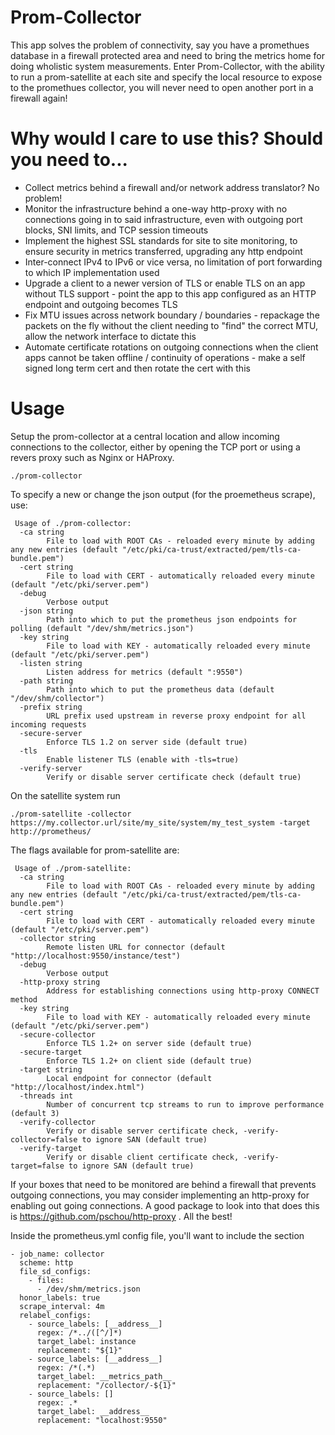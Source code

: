 # Prom-Collector
This app solves the problem of connectivity, say you have a promethues database in a firewall protected area and need to bring the metrics home for doing wholistic system measurements.  Enter Prom-Collector, with the ability to run a prom-satellite at each site and specify the local resource to expose to the promethues collector, you will never need to open another port in a firewall again!

# Why would I care to use this?  Should you need to...
* Collect metrics behind a firewall and/or network address translator?  No problem!
* Monitor the infrastructure behind a one-way http-proxy with no connections going in to said infrastructure, even with outgoing port blocks, SNI limits, and TCP session timeouts
* Implement the highest SSL standards for site to site monitoring, to ensure security in metrics transferred, upgrading any http endpoint
* Inter-connect IPv4 to IPv6 or vice versa, no limitation of port forwarding to which IP implementation used
* Upgrade a client to a newer version of TLS or enable TLS on an app without TLS support - point the app to this app configured as an HTTP endpoint and outgoing becomes TLS
* Fix MTU issues across network boundary / boundaries - repackage the packets on the fly without the client needing to "find" the correct MTU, allow the network interface to dictate this
* Automate certificate rotations on outgoing connections when the client apps cannot be taken offline / continuity of operations - make a self signed long term cert and then rotate the cert with this

# Usage
Setup the prom-collector at a central location and allow incoming connections to the collector, either by opening the TCP port or using a revers proxy such as Nginx or HAProxy.
```
./prom-collector
```

To specify a new or change the json output (for the proemetheus scrape), use:
```
 Usage of ./prom-collector:
  -ca string
        File to load with ROOT CAs - reloaded every minute by adding any new entries (default "/etc/pki/ca-trust/extracted/pem/tls-ca-bundle.pem")
  -cert string
        File to load with CERT - automatically reloaded every minute (default "/etc/pki/server.pem")
  -debug
        Verbose output
  -json string
        Path into which to put the prometheus json endpoints for polling (default "/dev/shm/metrics.json")
  -key string
        File to load with KEY - automatically reloaded every minute (default "/etc/pki/server.pem")
  -listen string
        Listen address for metrics (default ":9550")
  -path string
        Path into which to put the prometheus data (default "/dev/shm/collector")
  -prefix string
        URL prefix used upstream in reverse proxy endpoint for all incoming requests
  -secure-server
        Enforce TLS 1.2 on server side (default true)
  -tls
        Enable listener TLS (enable with -tls=true)
  -verify-server
        Verify or disable server certificate check (default true)
```

On the satellite system run
```
./prom-satellite -collector https://my.collector.url/site/my_site/system/my_test_system -target http://prometheus/
```

The flags available for prom-satellite are:
```
 Usage of ./prom-satellite:
  -ca string
        File to load with ROOT CAs - reloaded every minute by adding any new entries (default "/etc/pki/ca-trust/extracted/pem/tls-ca-bundle.pem")
  -cert string
        File to load with CERT - automatically reloaded every minute (default "/etc/pki/server.pem")
  -collector string
        Remote listen URL for connector (default "http://localhost:9550/instance/test")
  -debug
        Verbose output
  -http-proxy string
        Address for establishing connections using http-proxy CONNECT method
  -key string
        File to load with KEY - automatically reloaded every minute (default "/etc/pki/server.pem")
  -secure-collector
        Enforce TLS 1.2+ on server side (default true)
  -secure-target
        Enforce TLS 1.2+ on client side (default true)
  -target string
        Local endpoint for connector (default "http://localhost/index.html")
  -threads int
        Number of concurrent tcp streams to run to improve performance (default 3)
  -verify-collector
        Verify or disable server certificate check, -verify-collector=false to ignore SAN (default true)
  -verify-target
        Verify or disable client certificate check, -verify-target=false to ignore SAN (default true)
```

If your boxes that need to be monitored are behind a firewall that prevents outgoing connections, you may consider implementing an http-proxy for enabling out going connections.  A good package to look into that does this is https://github.com/pschou/http-proxy .  All the best!


Inside the prometheus.yml config file, you'll want to include the section
```
- job_name: collector
  scheme: http
  file_sd_configs:
    - files:
      - /dev/shm/metrics.json
  honor_labels: true
  scrape_interval: 4m
  relabel_configs:
    - source_labels: [__address__]
      regex: /*../([^/]*)
      target_label: instance
      replacement: "${1}"
    - source_labels: [__address__]
      regex: /*(.*)
      target_label: __metrics_path__
      replacement: "/collector/-${1}"
    - source_labels: []
      regex: .*
      target_label: __address__
      replacement: "localhost:9550"
```
      
